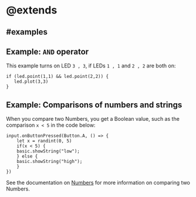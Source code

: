 # @extends

## #examples

## Example: ``AND`` operator

This example turns on LED `3 , 3`, if LEDs `1 , 1` and `2 , 2` are both on:

```blocks
if (led.point(1,1) && led.point(2,2)) {
   led.plot(3,3)
}
```

## Example: Comparisons of numbers and strings

When you compare two Numbers, you get a Boolean value, such as the comparison `x < 5` in the code below:

```blocks
input.onButtonPressed(Button.A, () => {
    let x = randint(0, 5)
    if(x < 5) {
    basic.showString("low");
    } else {
    basic.showString("high");
    }
})
```

See the documentation on [Numbers](/types/number) for more information on comparing two Numbers.

